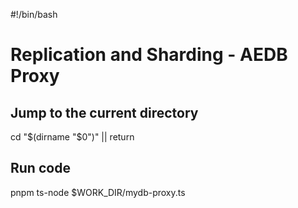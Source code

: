 #!/bin/bash

# Replication and Sharding - AEDB Proxy

## Jump to the current directory

cd "$(dirname "$0")" || return

## Run code

pnpm ts-node $WORK_DIR/mydb-proxy.ts
